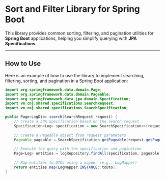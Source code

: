 # Sort and Filter Library for Spring Boot

This library provides common sorting, filtering, and pagination utilities for **Spring Boot** applications, helping you simplify querying with **JPA Specifications**.

---

## How to Use

Here is an example of how to use the library to implement searching, filtering, sorting, and pagination in a Spring Boot application:

```java
import org.springframework.data.domain.Page;
import org.springframework.data.domain.Pageable;
import org.springframework.data.jpa.domain.Specification;
import vn.cnj.shared.specifications.SearchRequest;
import vn.cnj.shared.specifications.SearchSpecification;

public Page<LogDto> search(SearchRequest request) {
    // Create a JPA Specification based on the search request
    Specification<Log> specification = new SearchSpecification<>(request);
    
    // Create a Pageable object from request parameters
    Pageable pageable = SearchSpecification.getPageable(request.getPage(), request.getSize());
    
    // Execute the query with the specification and pagination
    Page<Log> entities = logRepository.findAll(specification, pageable);
    
    // Map entities to DTOs using a mapper (e.g., LogMapper)
    return entities.map(LogMapper.INSTANCE::toDto);
}

